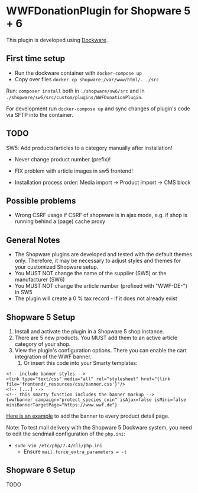 # WWFDonationPlugin for Shopware 5 + 6

This plugin is developed using [Dockware](https://dockware.io/).

## First time setup

- Run the dockware container with `docker-compose up`
- Copy over files `docker cp shopware:/var/www/html/. ./src`

Run: `composer install` both in `./shopware/sw6/src` and in `./shopware/sw6/src/custom/plugins/WWFDonationPlugin`.

For development run `docker-compose up` and sync changes of plugin's code via SFTP into the container.

## TODO

SW5: Add products/articles to a category manually after installation!

- Never change product number (prefix)!
- FIX problem with article images in sw5 frontend!

- Installation process order: Media import -> Product import -> CMS block

## Possible problems

- Wrong CSRF usage if CSRF of shopware is in ajax mode, e.g. if shop is running behind a (page) cache proxy

## General Notes

- The Shopware plugins are developed and tested with the default themes only. Therefore, it may be necessary to adjust
  styles and themes for your customized Shopware setup.
- You MUST NOT change the name of the supplier (SW5) or the manufacturer (SW6)
- You MUST NOT change the article number (prefixed with "WWF-DE-") in SW5
- The plugin will create a 0 % tax record - if it does not already exist

## Shopware 5 Setup

1. Install and activate the plugin in a Shopware 5 shop instance.
2. There are 5 new products. You MUST add them to an active article category of your shop.
3. View the plugin's configuration options. There you can enable the cart integration of the WWF banner.
    1. Or insert this code into your Smarty templates:

```phpt
<!-- include banner styles -->
<link type="text/css" media="all" rel="stylesheet" href="{link file='frontend/_resources/css/banner.css'}"/>
<!-- [...] -->
<!-- this smarty function includes the banner markup -->
{wwfbanner campaign="protect_species_coin" isAjax=false isMini=false miniBannerTargetPage="https://www.wwf.de"}
```

[Here is an example](./sw5/src/custom/plugins/WWFDonationPlugin/Resources/views/frontend/exampledetail) to add the
banner to every product detail page.

Note: To test mail delivery with the Shopware 5 Dockware system, you need to edit the sendmail configuration of
the `php.ini`:

- `sudo vim /etc/php/7.4/cli/php.ini`
    - Ensure `mail.force_extra_parameters = -t`

## Shopware 6 Setup

TODO